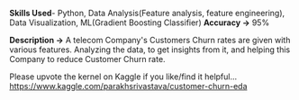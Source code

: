 **Skills Used**- Python, Data Analysis(Feature analysis, feature engineering), Data Visualization, ML(Gradient Boosting Classifier)
**Accuracy ->** 95%

**Description ->** A telecom Company's Customers Churn rates are given with various features. Analyzing the data, to get insights from it, and helping this Company to reduce Customer Churn rate.

Please upvote the kernel on Kaggle if you like/find it helpful...<br>
https://www.kaggle.com/parakhsrivastava/customer-churn-eda
